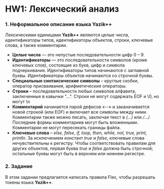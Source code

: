# HW1: Лексический анализ

### 1. Неформальное описание языка **Yazik++**
Лексическими единицами **Yazik++** являются целые числа, идентификаторы типов, идентификаторы объектов, строки, ключевые слова, а также
комментарии.
- **Целые числа** — это непустые последовательности цифр 0 – 9.
- **Идентификаторы** — это последовательности символов (кроме ключевых слов), состоящие из букв, цифр и символа подчеркивания.
Идентификаторы типов начинаются с заглавной буквы.
Идентификаторы объектов начинаются со строчной буквы.
- **Специальные синтаксические символы** – круглые скобки, оператор
присваивания, арифметические операторы.
- **Строки** – последовательности любых символов алфавита, заключенные в кавычки "...". Строки не могут содержать EOF и \0, но могут
\n
- **Комментарий** начинается парой дефисов «--» и заканачивается новой
строкой (или EOF) и включает все символы между ними. Комментарии также можно писать, заключая текст в *(...)* или */*...*/*. Последние
формы комментариев могут быть вложенными. Комментарии не могут
пересекать границы файла. 
- **Ключевые слова** – *else, false, if, loop, then, while, not, true,
print, println*. За исключением констант *true* и *false*, ключевые
слова нечувствительны к регистру. Чтобы соответствовать правилам
для других объектов, первая буква *true* и *false* должна быть строчной;
остальные буквы могут быть в верхнем или нижнем регистре.

### 2. Задание
В этом задании предлагается написать правила Flex, чтобы разрешать
токены языка **Yazik++**.